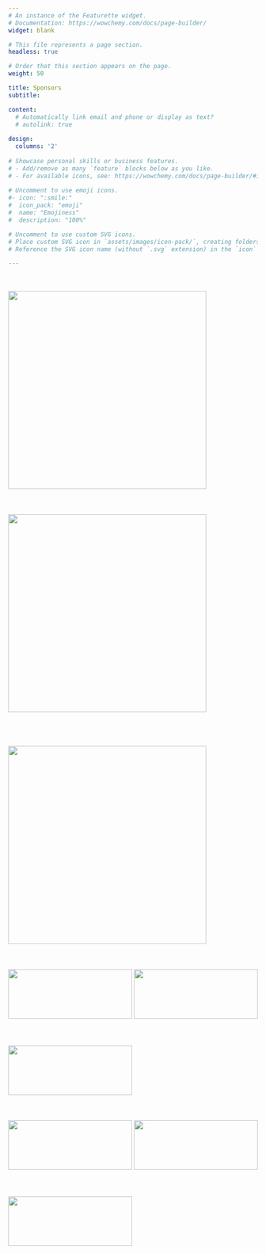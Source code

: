 ```yaml
---
# An instance of the Featurette widget.
# Documentation: https://wowchemy.com/docs/page-builder/
widget: blank

# This file represents a page section.
headless: true

# Order that this section appears on the page.
weight: 50

title: Sponsors
subtitle:

content:
  # Automatically link email and phone or display as text?
  # autolink: true
  
design:
  columns: '2'
  
# Showcase personal skills or business features.
# - Add/remove as many `feature` blocks below as you like.
# - For available icons, see: https://wowchemy.com/docs/page-builder/#icons
  
# Uncomment to use emoji icons.
#- icon: ":smile:"
#  icon_pack: "emoji"
#  name: "Emojiness"
#  description: "100%"  

# Uncomment to use custom SVG icons.
# Place custom SVG icon in `assets/images/icon-pack/`, creating folders if necessary.
# Reference the SVG icon name (without `.svg` extension) in the `icon` field.

---
```

<div class="container">
  <div class="row mb-10 mx-auto">
    <div class="col-sm-4 mx-auto" style="display:inline-block">
      <br/>
      <br/>
      <img src="../sponsors/sloan_logo.png" width="400">
    </div>
    <div class="col-sm-4 mx-auto" style="display:inline-block">
      <br/>
      <br/>
      <br/>
      <img src="../sponsors/mcarthur_logo.png" width="400">
    </div>
    <div class="col-sm-4 mx-auto" style="display:inline-block">
      <br/>
      <br/>
      <br/>
      <br/>
      <img src="../sponsors/pit_logo.webp" width="400">
    </div>
  </div>
  <div class="row mb-10 mx-auto">
    <div class="col-sm-4" style="display:inline-block" width="250" height="100">
      <br/>
      <br/>
      <br/>
      <img src="../sponsors/acm_logo.png" width="250" height="100">
    </div>
    <div class="col-sm-4 mx-auto" style="display:inline-block" width="250" height="100">
      <br/>
      <img src="../sponsors/sigai.png" width="250" height="100">
    </div>
    <div class="col-sm-4 mx-auto" style="display:inline-block" width="250" height="100">
      <br/>
      <br/>
      <br/>
      <img src="../sponsors/sigecom.png" width="250" height="100">
    </div>
  </div>
  <div class="row mb-10 mx-auto">
    <div class="col-sm-4" style="display:inline-block" width="250" height="100">
      <br/>
      <br/>
      <br/>
      <img src="../sponsors/gmu_logo.png" width="250" height="100">
    </div>
    <div class="col-sm-4 mx-auto" style="display:inline-block" width="250" height="100">
      <br/>
      <img src="../sponsors/anuites_logo.png" width="250" height="100">
    </div>
    <div class="col-sm-4 mx-auto" style="display:inline-block">
      <br/>
      <br/>
      <br/>
      <img src="../sponsors/mexico_gov_logo.png" width="250" height="100">
    </div>
  </div>
</div>
